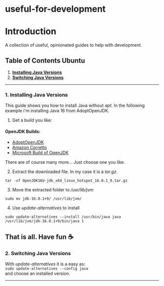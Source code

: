 # useful-for-development

# Introduction
A collection of useful, opinionated guides to help with development.

## Table of Contents Ubuntu

1. **[Installing Java Versions](#1-installing-java-versions)**
2. **[Switching Java Versions](#2-switching-java-versions)**

---

### 1. Installing Java Versions
This guide shows you how to install Java without *apt*.
In the following example i'm installing Java 16 from AdoptOpenJDK.
<br>
1. Get a build you like:
#### OpenJDK Builds:
* [AdoptOpenJDK](https://adoptopenjdk.net/)
* [Amazon Corretto](https://aws.amazon.com/de/corretto/)
* [Microsoft Build of OpenJDK](https://docs.microsoft.com/de-de/java/openjdk/download)

There are of course many more... Just choose one you like.
  
2. Extract the downloaded file. In my case it is a *tar.gz*.

`tar -xf OpenJDK16U-jdk_x64_linux_hotspot_16.0.1_9.tar.gz`
   

3. Move the extracted folder to */usr/lib/jvm*

`sudo mv jdk-16.0.1+9/ /usr/lib/jvm/`


4. Use *update-alternatives* to install

`sudo update-alternatives --install /usr/bin/java java /usr/lib/jvm/jdk-16.0.1+9/bin/java 1`

That is all. Have fun :coffee:
---

### 2. Switching Java Versions
With *update-alternatives* it is a easy as:
<br>
`sudo update-alternatives --config java`
<br>
and choose an installed version.

---
